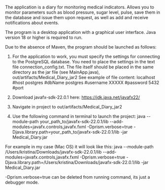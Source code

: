 The application is a diary for monitoring medical indicators. Allows you to monitor parameters such as blood pressure, sugar level, pulse, save them in the database and issue them upon request, as well as add and receive notifications about events.

The program is a desktop application with a graphical user interface. Java version 18 or higher is required to run.

Due to the absence of Maven, the program should be launched as follows:
1. For the application to work, you must specify the settings for connecting to the PostgreSQL database. You need to place the settings in the text file connection_config.txt. The file itself should be placed in the same directory as the jar file (see MainApp.java), out/artifacts/Medical_Diary_jar2
   See example of file content:
      localhost #host
      postgres #dbName
      postgres #username
      XXXXX #password
      5432 #port
   
3. Download javafx-sdk-22.0.1 here:
   https://jdk.java.net/javafx22/

4. Navigate in project to out/artifacts/Medical_Diary_jar2
   
5. Use the following command in terminal to launch the project:
java --module-path your_path_to/javafx-sdk-22.0.1/lib --add-modules=javafx.controls,javafx.fxml -Dprism.verbose=true -Djava.library.path=your_path_to/javafx-sdk-22.0.1/lib -jar Medical_Diary.jar

For example in my case (Mac OS) it will look like this:
java --module-path /Users/kristina/Downloads/javafx-sdk-22.0.1/lib --add-modules=javafx.controls,javafx.fxml -Dprism.verbose=true -Djava.library.path=/Users/kristina/Downloads/javafx-sdk-22.0.1/lib -jar Medical_Diary.jar

-Dprism.verbose=true can be deleted from running command, its just a debugger mode.
